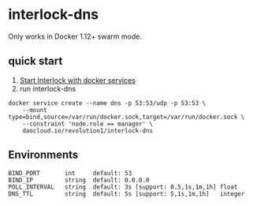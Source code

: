 # interlock-dns

Only works in Docker 1.12+ swarm mode.

## quick start

1. [Start Interlock with docker services](https://github.com/ehazlett/interlock/tree/swarm-services/docs/examples/nginx-services)
2. run interlock-dns

```
docker service create --name dns -p 53:53/udp -p 53:53 \
    --mount type=bind,source=/var/run/docker.sock,target=/var/run/docker.sock \
    --constraint 'node.role == manager' \
    daocloud.io/revolution1/interlock-dns
```

## Environments

```
BIND_PORT       int     default: 53
BIND_IP         string  default: 0.0.0.0
POLL_INTERVAL   string  default: 3s [support: 0.5,1s,1m,1h] float
DNS_TTL         string  default: 5s [support: 5,1s,1m,1h]   integer
```